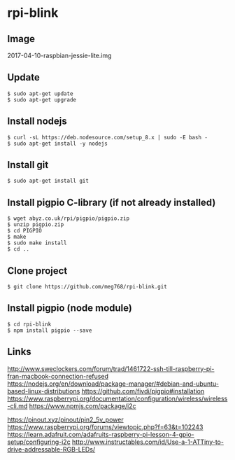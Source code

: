 # rpi-blink

## Image
2017-04-10-raspbian-jessie-lite.img

## Update
	$ sudo apt-get update
	$ sudo apt-get upgrade

## Install nodejs
	$ curl -sL https://deb.nodesource.com/setup_8.x | sudo -E bash -
	$ sudo apt-get install -y nodejs

## Install git
	$ sudo apt-get install git

## Install pigpio C-library (if not already installed)
	$ wget abyz.co.uk/rpi/pigpio/pigpio.zip
	$ unzip pigpio.zip
	$ cd PIGPIO
	$ make
	$ sudo make install
	$ cd ..

## Clone project
	$ git clone https://github.com/meg768/rpi-blink.git

## Install pigpio (node module)
	$ cd rpi-blink
	$ npm install pigpio --save


## Links
http://www.sweclockers.com/forum/trad/1461722-ssh-till-raspberry-pi-fran-macbook-connection-refused
https://nodejs.org/en/download/package-manager/#debian-and-ubuntu-based-linux-distributions
https://github.com/fivdi/pigpio#installation
https://www.raspberrypi.org/documentation/configuration/wireless/wireless-cli.md
https://www.npmjs.com/package/i2c

https://pinout.xyz/pinout/pin2_5v_power
https://www.raspberrypi.org/forums/viewtopic.php?f=63&t=102243
https://learn.adafruit.com/adafruits-raspberry-pi-lesson-4-gpio-setup/configuring-i2c
http://www.instructables.com/id/Use-a-1-ATTiny-to-drive-addressable-RGB-LEDs/
